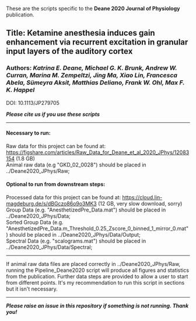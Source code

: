 These are the scripts specific to the **Deane 2020 Journal of Physiology** publication.

## Title: Ketamine anesthesia induces gain enhancement via recurrent excitation in granular input layers of the auditory cortex
### Authors: ***Katrina E. Deane, Michael G. K. Brunk, Andrew W. Curran, Marina M. Zempeltzi, Jing Ma, Xiao Lin, Francesca Abela, Sümeyra Aksit, Matthias Deliano, Frank W. Ohl, Max F. K. Happel***
DOI: 10.1113/JP279705

***Please cite us if you use these scripts***

___

#### Necessary to run:
Raw data for this project can be found at: https://figshare.com/articles/Raw_Data_for_Deane_et_al_2020_JPhys/12083154 (1.8 GB)\
Animal raw data (e.g "GKD_02_0028") should be placed in ../Deane2020_JPhys/Raw;

#### Optional to run from downstream steps:
Processed data for this project can be found at: https://cloud.lin-magdeburg.de/s/dBGczo86o9o3MK3 (12 GB, very slow download, sorry)\
Group Data (e.g. "AnesthetizedPre_Data.mat") should be placed in ../Deane2020_JPhys/Data;\
Sorted Group Data (e.g. "AnesthetizedPre_Data.m_Threshold_0.25_Zscore_0_binned_1_mirror_0.mat") should be placed in ../Deane2020_JPhys/Data/Output;\
Spectral Data (e.g. "scalograms.mat") should be placed in ../Deane2020_JPhys/Data/Spectral;

___

If animal raw data files are placed correctly in ../Deane2020_JPhys/Raw, running the Pipeline_Deane2020 script will produce all figures and statistics from the publication. Further data steps are provided to allow a user to start from different points. It's my recommendation to run this script in sections but it isn't necessary.

___

***Please raise an issue in this repository if something is not running. Thank you!***
